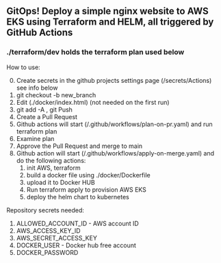 ## GitOps! Deploy a simple nginx website to AWS EKS using Terraform and HELM, all triggered by GitHub Actions

### ./terraform/dev holds the terraform plan used below

How to use:

0. Create secrets in the github projects settings page (/secrets/Actions) see info below 
1. git checkout -b new_branch
2. Edit (./docker/index.html) (not needed on the first run) 
3. git add -A , git Push 
4. Create a Pull Request
5. Github actions will start (/.github/workflows/plan-on-pr.yaml) and run terraform plan
6. Examine plan 
7. Approve the Pull Request and merge to main
8. Github action will start (/.github/workflows/apply-on-merge.yaml) and do the following actions:
    1. init AWS, terraform
    2. build a docker file using ./docker/Dockerfile 
    3. upload it to Docker HUB
    4. Run terraform apply to provision AWS EKS
    5. deploy the helm chart to kubernetes 

Repository secrets needed:

1. ALLOWED_ACCOUNT_ID - AWS account ID
2. AWS_ACCESS_KEY_ID
3. AWS_SECRET_ACCESS_KEY
4. DOCKER_USER - Docker hub free account
5. DOCKER_PASSWORD 
